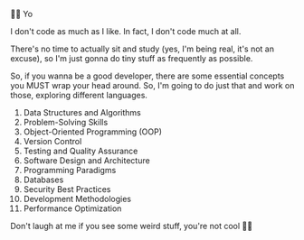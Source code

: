 👋🏻 Yo 

I don't code as much as I like. 
In fact, I don't code much at all. 

There's no time to actually sit and study (yes, I'm being real, it's not an excuse), so I'm just gonna do tiny stuff as frequently as possible. 

So, if you wanna be a good developer, there are some essential concepts you MUST wrap your head around. 
So, I'm going to do just that and work on those, exploring different languages. 

1. Data Structures and Algorithms
2. Problem-Solving Skills
3. Object-Oriented Programming (OOP)
4. Version Control
5. Testing and Quality Assurance
6. Software Design and Architecture
7. Programming Paradigms
8. Databases
9. Security Best Practices
10. Development Methodologies
12. Performance Optimization

Don't laugh at me if you see some weird stuff, you're not cool 💅🏼